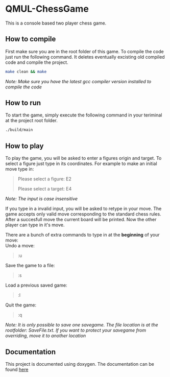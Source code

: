 # QMUL-ChessGame
This is a console based two player chess game.

## How to compile
First make sure you are in the root folder of this game. To compile the code
just run the following command. It deletes eventually excisting old compiled code and compile the project.   
```bash
make clean && make
```
*Note: Make sure you have the latest gcc compiler version installed to compile
the code*

## How to run
To start the game, simply execute the following command in your teriminal at the
project root folder.
```bash
./build/main
```

## How to play
To play the game, you will be asked to enter a figures origin and target. To select
a figure just type in its coordinates. For example to make an initial move type in:
>Please select a figure: E2
>
>Please select a target: E4

*Note: The input is case insensitive*

If you type in a invalid input, you will be asked to retype in your move.
The game accepts only valid move corresponding to the standard chess rules.
After a succesfull move the current board will be printed. Now the other player
can type in it's move.

There are a bunch of extra commands to type in at the **beginning** of your move:   
Undo a move:
>:u

Save the game to a file:
>:s

Load a previous saved game:
>:l

Quit the game:
>:q

*Note: It is only possible to save one savegame. The file location is at the rootfolder: SaveFile.txt. If you want to protect your savegame from overriding, move it to another location*

## Documentation
This project is documented using doxygen. The documentation can be found [here](https://incrediblehannes.github.io/QMUL-ChessGame/html/index.html)
